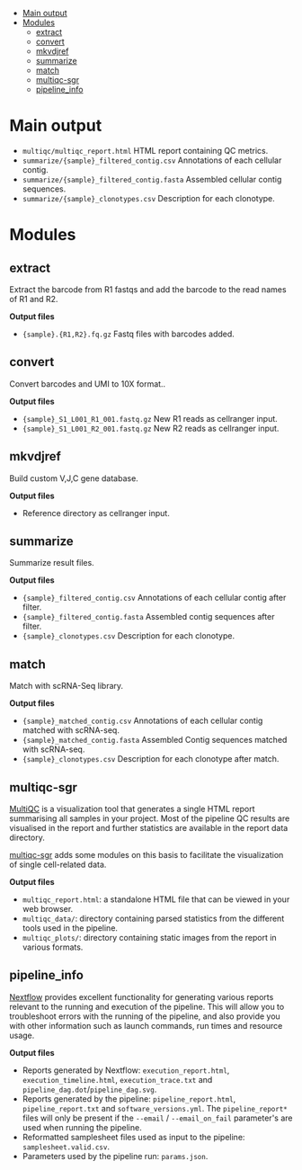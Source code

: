 - [Main output](#main-output)
- [Modules](#modules)
  - [extract](#extract)
  - [convert](#convert)
  - [mkvdjref](#mkvdjref)
  - [summarize](#summarize)
  - [match](#match)
  - [multiqc-sgr](#multiqc-sgr)
  - [pipeline\_info](#pipeline_info)

# Main output

- `multiqc/multiqc_report.html` HTML report containing QC metrics.
- `summarize/{sample}_filtered_contig.csv` Annotations of each cellular contig.
- `summarize/{sample}_filtered_contig.fasta` Assembled cellular contig sequences.
- `summarize/{sample}_clonotypes.csv` Description for each clonotype.

# Modules

## extract

Extract the barcode from R1 fastqs and add the barcode to the read names of R1 and R2.

**Output files** 
- `{sample}.{R1,R2}.fq.gz` Fastq files with barcodes added.

## convert

Convert barcodes and UMI to 10X format..

**Output files** 
- `{sample}_S1_L001_R1_001.fastq.gz` New R1 reads as cellranger input.
- `{sample}_S1_L001_R2_001.fastq.gz` New R2 reads as cellranger input.

## mkvdjref

Build custom V,J,C gene database.

**Output files** 
- Reference directory as cellranger input.

## summarize

Summarize result files.

**Output files** 
- `{sample}_filtered_contig.csv` Annotations of each cellular contig after filter.
- `{sample}_filtered_contig.fasta` Assembled contig sequences after filter.
- `{sample}_clonotypes.csv` Description for each clonotype.

## match

Match with scRNA-Seq library.

**Output files** 
- `{sample}_matched_contig.csv` Annotations of each cellular contig matched with scRNA-seq.
- `{sample}_matched_contig.fasta` Assembled Contig sequences matched with scRNA-seq.
- `{sample}_clonotypes.csv` Description for each clonotype after match.

## multiqc-sgr

[MultiQC](http://multiqc.info) is a visualization tool that generates a single HTML report summarising all samples in your project. Most of the pipeline QC results are visualised in the report and further statistics are available in the report data directory.

[multiqc-sgr](https://pypi.org/project/multiqc-sgr/) adds some modules on this basis to facilitate the visualization of single cell-related data.

**Output files**

- `multiqc_report.html`: a standalone HTML file that can be viewed in your web browser.
- `multiqc_data/`: directory containing parsed statistics from the different tools used in the pipeline.
- `multiqc_plots/`: directory containing static images from the report in various formats.

## pipeline_info

[Nextflow](https://www.nextflow.io/docs/latest/tracing.html) provides excellent functionality for generating various reports relevant to the running and execution of the pipeline. This will allow you to troubleshoot errors with the running of the pipeline, and also provide you with other information such as launch commands, run times and resource usage.

**Output files**

- Reports generated by Nextflow: `execution_report.html`, `execution_timeline.html`, `execution_trace.txt` and `pipeline_dag.dot`/`pipeline_dag.svg`.
- Reports generated by the pipeline: `pipeline_report.html`, `pipeline_report.txt` and `software_versions.yml`. The `pipeline_report*` files will only be present if the `--email` / `--email_on_fail` parameter's are used when running the pipeline.
- Reformatted samplesheet files used as input to the pipeline: `samplesheet.valid.csv`.
- Parameters used by the pipeline run: `params.json`.